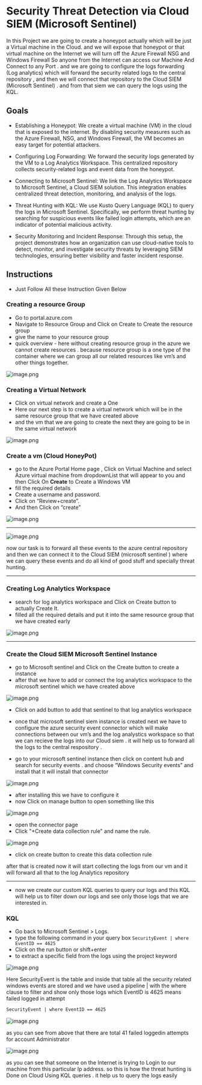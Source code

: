 # Security Threat Detection via Cloud SIEM (Microsoft Sentinel)

In this  Project we are going to create a honeypot actually which will be just a Virtual machine in the Cloud. and we will expose that honeypot or that virtual machine on the Internet we will turn off the Azure Firewall NSG and Windows Firewall So anyone from the Internet can access our Machine And Connect to any Port  . and we are going to configure the logs forwarding (Log analytics)  which will forward the security related logs to the central repository , and then we will connect that repository to the  Cloud SIEM (Microsoft Sentinel) . and from that siem we can query the logs using the KQL. 

## Goals

- Establishing a Honeypot: We create a virtual machine (VM) in the cloud that is exposed to the internet. By disabling security measures such as the Azure Firewall, NSG, and Windows Firewall, the VM becomes an easy target for potential attackers.

- Configuring Log Forwarding: We forward the security logs generated by the VM to a Log Analytics Workspace. This centralized repository collects security-related logs and event data from the honeypot.

- Connecting to Microsoft Sentinel: We link the Log Analytics Workspace to Microsoft Sentinel, a Cloud SIEM solution. This integration enables centralized threat detection, monitoring, and analysis of the logs.

- Threat Hunting with KQL: We use Kusto Query Language (KQL) to query the logs in Microsoft Sentinel. Specifically, we perform threat hunting by searching for suspicious events like failed login attempts, which are an indicator of potential malicious activity.

- Security Monitoring and Incident Response: Through this setup, the project demonstrates how an organization can use cloud-native tools to detect, monitor, and investigate security threats by leveraging SIEM technologies, ensuring better visibility and faster incident response.


## Instructions

- Just Follow All these Instruction Given Below

### Creating a resource Group

- Go to portal.azure.com
- Navigate to Resource Group and Click on Create to Create the resource group
- give the name to your resource group
- quick overview - here without creating resource group in the azure we cannot create resources . because resource group is a one type of the container where we can group all our related resources like vm’s and other things together.

![image.png](images/image.png)

### Creating a Virtual Network

- Click on virtual network and create a One
- Here our next step is to create a virtual network which will be in the same resource group that we have created above
- and the vm that we are going to create the next they are going to be in the same virtual network

![image.png](images/image%201.png)

### Create a vm (Cloud HoneyPot)

- go to the Azure Portal Home page , Click on Virtual Machine  and select Azure virtual machine from dropdownList that will appear to you and then  Click On **Create** to Create a Windows VM
- fill the required details
- Create a username and password.
- Click on “Review+create”.
- And then Click on “create”

![image.png](images/image%202.png)

---

![image.png](images/image%203.png)

now our task is to forward all these events to the azure central repository and then we can connect it to the Cloud SIEM (microsoft sentinel )  where we can query these events and do all kind of good stuff and specially threat hunting.

---

### Creating Log Analytics  Workspace

- search for log analytics workspace and Click on Create button to actually Create It.
- filled all the required details and put it into the same resource group that we have created early

![image.png](images/image%204.png)

---

### Create the Cloud SIEM Microsoft Sentinel  Instance

- go to Microsoft sentinel and Click on the Create button to create a instance
- after that we have to add or connect the log analytics workspace to the microsoft sentinel which we have created above

![image.png](images/image%205.png)

- Click on add button to add that sentinel to that log analytics workspace
- once that microsoft sentinel siem instance is created  next we have to configure the azure security event connector  which will make connections between our vm’s and the log analystics workspace so that we can recieve the logs into our Cloud siem  . it will help  us to forward all the logs to the central respository .

- go to your microsoft sentinel instance then click on content hub and search for security events . and choose “Windows Security events” and install that it will install that connector

![image.png](images/image%206.png)

- after installing this we have to configure it
- now Click on manage button to open something like this

![image.png](images/image%207.png)

- open the connector page
- Click "+Create data collection rule" and name the rule.

![image.png](images/image%208.png)

- click on create button to create this data collection  rule

after that is created now it will start collecting the logs from our vm and it will forward all that to the log Analytics repository 

---

- now we create our custom KQL queries to query our logs  and this KQL will help us to filter down our logs and see only those logs that we are  interested in.

### KQL

- Go back to Microsoft Sentinel > Logs.
- type the following command in your query box ```SecurityEvent | where EventID == 4625```
- Click on the run button or shift+enter
- to extract a specific field from the logs using the project keyword

![image.png](images/image%209.png)

Here SecurityEvent is the table and inside that table all the security related windows events are stored  and we have used a pipeline |  with the where clause to filter and show only those logs which EventID is 4625 means failed logged in attempt

```bash
SecurityEvent | where EventID == 4625
```

![image.png](images/image%2010.png)

as you can see from above that there are total 41 failed loggedin attempts for account Administrator

![image.png](images/image%2011.png)

as you can see that someone on the Internet is trying to Login to our machine from this particular Ip address. so this is how the threat hunting is Done on Cloud Using KQL queries  . it help us to query the logs easily
